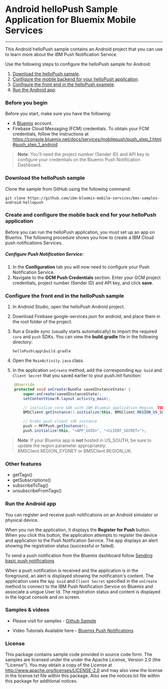 # Android helloPush Sample Application for Bluemix Mobile Services
---
This Android helloPush sample contains an Android project that you can use to learn more about the IBM Push Notification Service.

Use the following steps to configure the helloPush sample for Android:

1. [Download the helloPush sample](#download-the-hellopush-sample).
2. [Configure the mobile backend for your helloPush application](#configure-the-mobile-back-end-for-your-hellopush-application).
3. [Configure the front end in the helloPush example](#configure-the-front-end-in-the-hellopush-sample).
4. [Run the Android app](#run-the-android-app).


### Before you begin

Before you start, make sure you have the following:
- A [Bluemix](http://bluemix.net) account.
- Firebase Cloud Messaging (FCM) credentials.  To obtain your FCM credentials, follow the instructions at  
https://console.bluemix.net/docs/services/mobilepush/push_step_1.html#push_step_1_android

>**Note**: You'll need the project number (Sender ID) and API key to configure your credentials on the Bluemix Push Notification Dashboard.

### Download the helloPush sample

Clone the sample from GitHub using the following command:

`git clone https://github.com/ibm-bluemix-mobile-services/bms-samples-android-hellopush`


### Create and configure the mobile back end for your helloPush application

Before you can run the helloPush application, you must set up an app on Bluemix.  The following procedure shows you how to create a IBM Cloud push notifications Services.

##### Configure Push Notification Service:

1. In the **Configuration** tab you will now need to configure your Push Notification Service.
2. Navigate to the **GCM Push Credentials** section. Enter your GCM project credentials, project number (Sender ID) and API key, and click **save**.


### Configure the front end in the helloPush sample

1. In Android Studio, open the helloPush Android project.
2. Download Firebase google-services.json for android, and place them in the root folder of the project.
3. Run a Gradle sync (usually starts automatically) to import the required `core` and `push` SDKs. You can view the **build.gradle** file in the following directory:

	`helloPush\app\build.gradle`

4. Open the `MainActivity.java` class.
5. In the application `onCreate` method, add the corresponding `App Guid` and `Client Secret` that you saved earlier to your push.init function:

```Java
	@Override
    protected void onCreate(Bundle savedInstanceState) {
        super.onCreate(savedInstanceState);
        setContentView(R.layout.activity_main);

        // initialize core SDK with IBM Bluemix application Region, TODO: Update region if not using Bluemix US SOUTH
        BMSClient.getInstance().initialize(this, BMSClient.REGION_US_SOUTH);

        // Grabs push client sdk instance
        push = MFPPush.getInstance();
        push.initialize(this, "<APP_GUID>", "<CLIENT_SECRET>");
```

> **Note**: If your Bluemix app is **not** hosted in US_SOUTH, be sure to update the region parameter appropriately: BMSClient.REGION_SYDNEY or BMSClient.REGION_UK.

### Other features

   * getTags()
   * getSubscriptions()
   * subscribeToTag()
   * unsubscribeFromTags()



### Run the Android app

You can register and receive push notifications on an Android simulator or physical device.

When you run the application, it displays the **Register for Push** button. When you click this button, the application attempts to register the device and application to the Push Notification Service. The app displays an alert showing the registration status (successful or failed).

To send a push notification from the Bluemix dashboard follow [Sending basic push notifications](https://www.bluemix.net/docs/services/mobilepush/t_send_push_notifications.html)

When a push notification is received and the application is in the foreground, an alert is displayed showing the notification's content. The application uses the `App Guid` and `Client Secret` specified in the `onCreate` method to connect to the IBM Push Notification Service on Bluemix and associate a unigue User Id. The registration status and content is displayed in the logcat console and on screen.


### Samples & videos

* Please visit for samples - [Github Sample](https://github.com/ibm-bluemix-mobile-services/bms-samples-android-hellopush)

* Video Tutorials Available here - [Bluemix Push Notifications](https://www.youtube.com/channel/UCRr2Wou-z91fD6QOYtZiHGA)


### License

This package contains sample code provided in source code form. The samples are licensed under the under the Apache License, Version 2.0 (the "License"). You may obtain a copy of the License at http://www.apache.org/licenses/LICENSE-2.0 and may also view the license in the license.txt file within this package. Also see the notices.txt file within this package for additional notices.
